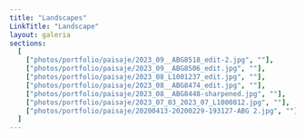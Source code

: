 ```yaml
---
title: "Landscapes"
LinkTitle: "Landscape"
layout: galeria
sections:
  [
    ["photos/portfolio/paisaje/2023_09__ABG8518_edit-2.jpg", ""],
    ["photos/portfolio/paisaje/2023_09__ABG8506_edit.jpg", ""],
    ["photos/portfolio/paisaje/2023_08_L1001237_edit.jpg", ""],
    ["photos/portfolio/paisaje/2023_08__ABG8474_edit.jpg", ""],
    ["photos/portfolio/paisaje/2023_08__ABG8448-sharpened.jpg", ""],
    ["photos/portfolio/paisaje/2023_07_03_2023_07_L1000812.jpg", ""],
    ["photos/portfolio/paisaje/20200413-20200229-193127-ABG 2.jpg", ""],
  ]
---
```

